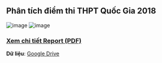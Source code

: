 ## Phân tích điểm thi THPT Quốc Gia 2018

![image](https://github.com/khoaht312/vnhsge-2018/assets/69152064/83a6a77d-8e0b-42e4-909b-fbe3da06f298)
![image](https://github.com/khoaht312/vnhsge-2018/assets/69152064/b8c42c09-61cd-4ab8-8d57-2f5579e5065d)

### [**Xem chi tiết Report (PDF)**](https://khoaht312.github.io/vnhsge-2018/Report/VNHSGE-2018.pdf)<br>
**Dữ liệu**: [Google Drive](https://drive.google.com/drive/folders/19LeDdO2OOZO4CH51vQv3FAUtZ5OzZaMI?usp=sharing)
